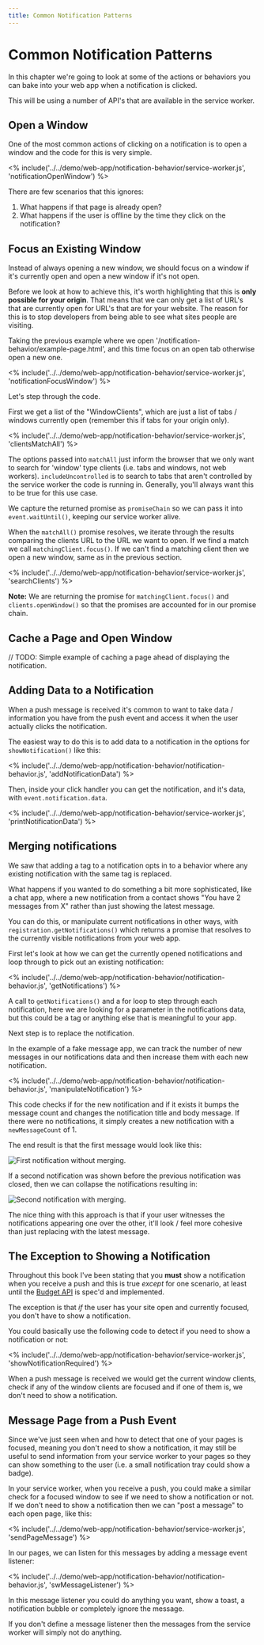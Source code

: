 ```yaml
---
title: Common Notification Patterns
---
```

# Common Notification Patterns

In this chapter we're going to look at some of the actions or behaviors you can
bake into your web app when a notification is clicked.

This will be using a number of API's that are available in the service worker.

## Open a Window

One of the most common actions of clicking on a notification is to open a
window and the code for this is very simple.

<% include('../../demo/web-app/notification-behavior/service-worker.js', 'notificationOpenWindow') %>

There are few scenarios that this ignores:

1. What happens if that page is already open?
1. What happens if the user is offline by the time they click on the
notification?

## Focus an Existing Window

Instead of always opening a new window, we should focus on a window if it's
currently open and open a new window if it's not open.

Before we look at how to achieve this, it's worth highlighting that this is
**only possible for your origin**. That means that we can only get a list of
URL's that are currently open for URL's that are for your website. The reason
for this is to stop developers from being able to see what sites people are
visiting.

Taking the previous example where we open
'/notification-behavior/example-page.html', and this time focus on an open tab
otherwise open a new one.

<% include('../../demo/web-app/notification-behavior/service-worker.js', 'notificationFocusWindow') %>

Let's step through the code.

First we get a list of the "WindowClients", which are just a list of tabs /
windows currently open (remember this if tabs for your origin only).

<% include('../../demo/web-app/notification-behavior/service-worker.js', 'clientsMatchAll') %>

The options passed into `matchAll` just inform the browser that we only want
to search for 'window' type clients (i.e. tabs and windows, not web workers).
`includeUncontrolled` is to search to tabs that aren't controlled by the
service worker the code is running in. Generally, you'll always want this to
be true for this use case.

We capture the returned promise as `promiseChain` so we can pass it into
`event.waitUntil()`, keeping our service worker alive.

When the `matchAll()` promise resolves, we iterate through the results comparing
the clients URL to the URL we want to open. If we find a match we call
`matchingClient.focus()`. If we can't find a matching client then we
open a new window, same as in the previous section.

<% include('../../demo/web-app/notification-behavior/service-worker.js', 'searchClients') %>

**Note:** We are returning the promise for `matchingClient.focus()` and
`clients.openWindow()` so that the promises are accounted for in our promise
chain.

## Cache a Page and Open Window

// TODO: Simple example of caching a page ahead of displaying the notification.

## Adding Data to a Notification

When a push message is received it's common to want to take data / information
you have from the push event and access it when the user actually clicks
the notification.

The easiest way to do this is to add data to a notification in the options for
`showNotification()` like this:

<% include('../../demo/web-app/notification-behavior/notification-behavior.js', 'addNotificationData') %>

Then, inside your click handler you can get the notification, and it's data,
with `event.notification.data`.

<% include('../../demo/web-app/notification-behavior/service-worker.js', 'printNotificationData') %>

## Merging notifications

We saw that adding a tag to a notification opts in to a behavior where any
existing notification with the same tag is replaced.

What happens if you wanted to do something a bit more sophisticated, like a
chat app, where a new notification from a contact shows "You have 2 messages
from X" rather than just showing the latest message.

You can do this, or manipulate current notifications in other ways, with
`registration.getNotifications()` which returns a promise that resolves to
the currently visible notifications from your web app.

First let's look at how we can get the currently opened notifications and loop
through to pick out an existing notification:

<% include('../../demo/web-app/notification-behavior/notification-behavior.js', 'getNotifications') %>

A call to `getNotifications()` and a for loop to step through each notification,
here we are looking for a parameter in the notifications data, but this could be
a tag or anything else that is meaningful to your app.

Next step is to replace the notification.

In the example of a fake message app, we can track the number of new messages
in our notifications data and then increase them with each new notification.

<% include('../../demo/web-app/notification-behavior/notification-behavior.js', 'manipulateNotification') %>

This code checks if for the new notification and if it exists it bumps the
message count and changes the notification title and body message. If there
were no notifications, it simply creates a new notification with a
`newMessageCount` of 1.

The end result is that the first message would look like this:

![First notification without merging.](/images/notification-screenshots/desktop/merge-notification-first.png)

If a second notification was shown before the previous notification was closed,
then we can collapse the notifications resulting in:

![Second notification with merging.](/images/notification-screenshots/desktop/merge-notification-second.png)

The nice thing with this approach is that if your user witnesses the
notifications appearing one over the other, it'll look / feel more cohesive
than just replacing with the latest message.

## The Exception to Showing a Notification

Throughout this book I've been stating that you **must** show a notification
when you receive a push and this is true *except* for one scenario, at least
until the [Budget API](https://beverloo.github.io/budget-api/) is spec'd and
implemented.

The exception is that *if* the user has your site open and currently focused,
you don't have to show a notification.

You could basically use the following code to detect if you need to
show a notification or not:

<% include('../../demo/web-app/notification-behavior/service-worker.js', 'showNotificationRequired') %>

When a push message is received we would get the current window clients,
check if any of the window clients are focused and if one of them is, we don't
need to show a notification.

## Message Page from a Push Event

Since we've just seen when and how to detect that one of your pages is focused,
meaning you don't need to show a notification, it may still be useful to send
information from your service worker to your pages so they can show something
to the user (i.e. a small notification tray could show a badge).

In your service worker, when you receive a push, you could make a similar check
for a focused window to see if we need to show a notification or not. If we
don't need to show a notification then we can "post a message" to each open
page, like this:

<% include('../../demo/web-app/notification-behavior/service-worker.js', 'sendPageMessage') %>

In our pages, we can listen for this messages by adding a message event
listener:

<% include('../../demo/web-app/notification-behavior/notification-behavior.js', 'swMessageListener') %>

In this message listener you could do anything you want, show a toast, a
notification bubble or completely ignore the message.

If you don't define a message listener then the messages from the service worker
will simply not do anything.
